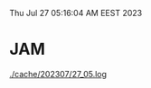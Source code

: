 Thu Jul 27 05:16:04 AM EEST 2023
# JAM
<a href='./cache/202307/27_05.log'>./cache/202307/27_05.log</a>
